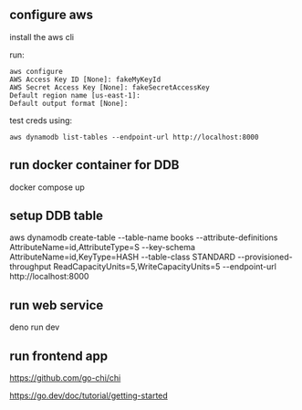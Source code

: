 ## configure aws

install the aws cli

run:

```
aws configure
AWS Access Key ID [None]: fakeMyKeyId
AWS Secret Access Key [None]: fakeSecretAccessKey
Default region name [us-east-1]:
Default output format [None]:
```

test creds using:

```
aws dynamodb list-tables --endpoint-url http://localhost:8000
```

## run docker container for DDB

docker compose up

## setup DDB table

aws dynamodb create-table --table-name books --attribute-definitions AttributeName=id,AttributeType=S --key-schema AttributeName=id,KeyType=HASH --table-class STANDARD --provisioned-throughput ReadCapacityUnits=5,WriteCapacityUnits=5 --endpoint-url http://localhost:8000

## run web service

deno run dev

## run frontend app

https://github.com/go-chi/chi

https://go.dev/doc/tutorial/getting-started

